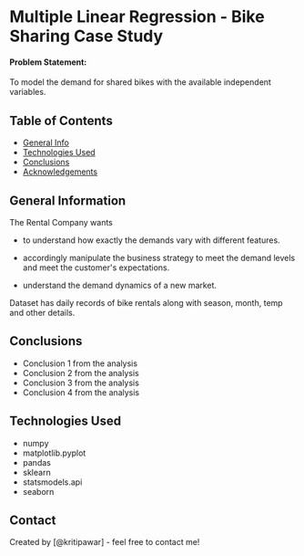 # Multiple Linear Regression - Bike Sharing Case Study
#### Problem Statement:

To model the demand for shared bikes with the available independent variables. 



## Table of Contents
* [General Info](#general-information)
* [Technologies Used](#technologies-used)
* [Conclusions](#conclusions)
* [Acknowledgements](#acknowledgements)

<!-- You can include any other section that is pertinent to your problem -->

## General Information
The Rental Company wants
-   to understand how exactly the demands vary with different features.

-   accordingly manipulate the business strategy to meet the demand levels and meet the customer's expectations.

-   understand the demand dynamics of a new market.


Dataset has daily records of bike rentals along with season, month, temp and other details.


## Conclusions
- Conclusion 1 from the analysis
- Conclusion 2 from the analysis
- Conclusion 3 from the analysis
- Conclusion 4 from the analysis

<!-- You don't have to answer all the questions - just the ones relevant to your project. -->


## Technologies Used
- numpy
- matplotlib.pyplot
- pandas
- sklearn
- statsmodels.api
- seaborn


## Contact
Created by [@kritipawar] - feel free to contact me!
